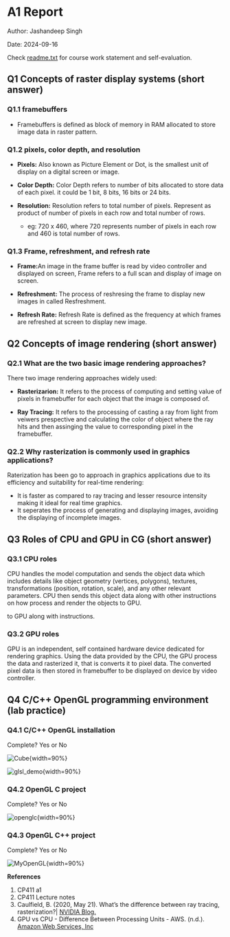 # A1 Report

Author: Jashandeep Singh

Date: 2024-09-16

Check [readme.txt](readme.txt) for course work statement and self-evaluation. 
  
## Q1 Concepts of raster display systems (short answer)


### Q1.1 framebuffers

- Framebuffers is defined as block of memory in RAM allocated to store image data in raster pattern.


### Q1.2 pixels, color depth, and resolution

- <strong>Pixels:</strong> Also known as Picture Element or Dot, is the smallest unit of display on a digital screen or image.

- <strong>Color Depth:</strong> Color Depth refers to number of bits allocated to store data of each pixel. it could be 1 bit, 8 bits, 16 bits or 24 bits. 

- <strong>Resolution:</strong> Resolution refers to total number of pixels. Represent as product of number of pixels in each row and total number of rows.
	- eg: 720 x 460, where 720 represents number of pixels in each row and 460 is total number of rows.


### Q1.3 Frame, refreshment, and refresh rate

- <strong>Frame:</strong>An image in the frame buffer is read by video controller and displayed on screen, Frame refers to a full scan and display of image on screen.

- <strong>Refreshment:</strong> The process of reshresing the frame to display new images in called Resfreshment.
- <strong>Refresh Rate:</strong> Refresh Rate is defined as the frequency at which frames are refreshed at screen to display new image.


## Q2 Concepts of image rendering (short answer)


### Q2.1 What are the two basic image rendering approaches?

There two image rendering approaches widely used:

 - <strong>Rasterizarion:</strong> It refers to the process of computing and setting value of pixels in framebuffer for each object that the image is composed of.

 - <strong>Ray Tracing:</strong> It refers to the processing of casting a ray from light from veiwers prespective and calculating the color of object where the ray hits and then assinging the value to corresponding pixel in the framebuffer.

### Q2.2 Why rasterization is commonly used in graphics applications?

Raterization has been go to approach in graphics applications due to its efficiency and suitability for real-time rendering:

 - It is faster as compared to ray tracing and lesser resource intensity making it ideal for real time graphics.
- It seperates the process of generating and displaying images, avoiding the displaying of incomplete images.



## Q3 Roles of CPU and GPU in CG (short answer)


### Q3.1 CPU roles

CPU handles the model computation and sends the object data which includes details like object geometry (vertices, polygons), textures, transformations (position, rotation, scale), and any other relevant parameters. CPU then sends this object data along with other instructions on how process and render the objects to GPU.

to GPU along with instructions.

### Q3.2 GPU roles
GPU is an independent, self contained hardware device dedicated for rendering graphics. Using the data provided by the CPU, the GPU process the data and rasterized it, that is converts it to pixel data. The converted pixel data is then stored in framebuffer to be displayed on device by video controller.


## Q4 C/C++ OpenGL programming environment (lab practice)


### Q4.1 C/C++ OpenGL installation 

Complete? Yes or No 

<!--If you answer Yes, insert a screenshot image to show the completion.-->

![Cube](images/image1.png){width=90%}

![glsl_demo](images/image2.png){width=90%}

<!-- If No, add a short description to describe the issues encountered.-->

### Q4.2 OpenGL C project 

Complete? Yes or No 

<!--If you answer Yes, insert a screenshot image to show the completion.-->

![openglc](images/image3.png){width=90%}

<!-- If No, add a short description to describe the issues encountered.-->

### Q4.3 OpenGL C++ project 

Complete? Yes or No 

<!--If you answer Yes, insert a screenshot image to show the completion.-->

![MyOpenGL](images/image4.png){width=90%}

<!-- If No, add a short description to describe the issues encountered.-->



**References**

1. CP411 a1
2. CP411 Lecture notes
3. Caulfield, B. (2020, May 21). What’s the difference between ray tracing, rasterization?|
<a href="https://blogs.nvidia.com/blog/whats-difference-between-ray-tracing-rasterization/#:~:text=Real%2Dtime%20computer%20graphics%20have,what%20ray%20tracing%20can%20do. 
"> NVIDIA Blog.</a>
4. GPU vs CPU - Difference Between Processing Units - AWS. (n.d.). <a href="https://aws.amazon.com/compare/the-difference-between-gpus-cpus/#:~:text=A%20CPU%2C%20or%20central%20processing,hardware%20component%20but%20more%20specialized">Amazon Web Services, Inc</a>
 